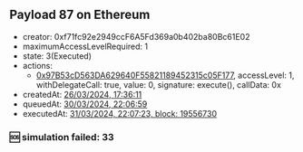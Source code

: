 ## Payload 87 on Ethereum

- creator: 0xf71fc92e2949ccF6A5Fd369a0b402ba80Bc61E02
- maximumAccessLevelRequired: 1
- state: 3(Executed)
- actions:
  - [0x97B53cD563DA629640F55821189452315c05F177](https://etherscan.io/tx/0x97B53cD563DA629640F55821189452315c05F177), accessLevel: 1, withDelegateCall: true, value: 0, signature: execute(), callData: 0x
- createdAt: [26/03/2024, 17:36:11](https://etherscan.io/tx/0x3cd3a9120450ae2616b6b1a560827e2a97d4ab0c1ae9ae3dce4be4ab76ac0647)
- queuedAt: [30/03/2024, 22:06:59](https://etherscan.io/tx/0xdad8366532b1f0db17d785edf6bf26fb2982b3dc6487ba8f689a555a6566bbfc)
- executedAt: [31/03/2024, 22:07:23, block: 19556730](https://etherscan.io/tx/0x2cf215a37e4eb624ae7486be4c89f7ada05f56a51b8eb1316623ebe3f33f2447)

### :sos: simulation failed: 33
